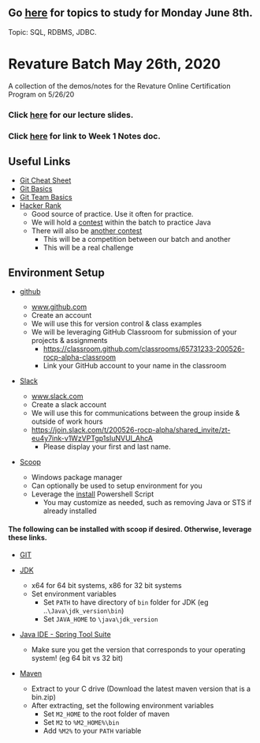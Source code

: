 ## Go [here](https://docs.google.com/document/d/1YvfXk57GRN7RDc-nYtDnfQ4xPMp16-Cbu5HZSaVZSBc/edit?usp=sharing) for topics to study for Monday June 8th.
Topic: SQL, RDBMS, JDBC.

# Revature Batch May 26th, 2020
A collection of the demos/notes for the Revature Online Certification Program on 5/26/20
### Click [here](https://docs.google.com/presentation/d/1W5W4d1Ey0VXYf0ss6Zx5Ryh0_xMLAb3elNAKMu7b_JQ/edit?usp=sharing) for our lecture slides.

### Click [here](https://docs.google.com/document/d/1lJ0uA1lQpHq9C4dUnjdfuViNASwv0Si_S6sxvO_DHx4/edit?usp=sharing) for link to Week 1 Notes doc.

## Useful Links
* [Git Cheat Sheet](https://www.git-tower.com/blog/git-cheat-sheet)
* [Git Basics](https://youtu.be/0fKg7e37bQE)
* [Git Team Basics](https://youtu.be/oFYyTZwMyAg)
* [Hacker Rank](https://www.hackerrank.com/)
  * Good source of practice. Use it often for practice.
  * We will hold a [contest](https://www.hackerrank.com/alpha-java-practice) within the batch to practice Java
  * There will also be [another contest](https://www.hackerrank.com/battle-of-the-batches)
    *  This will be a competition between our batch and another
    * This will be a real challenge

## Environment Setup
* [github](https://github.com)
  * www.github.com
  * Create an account
  * We will use this for version control & class examples
  * We will be leveraging GitHub Classroom for submission of your projects & assignments
    * https://classroom.github.com/classrooms/65731233-200526-rocp-alpha-classroom
    * Link your GitHub account to your name in the classroom

* [Slack](https://slack.com)
  * www.slack.com
  * Create a slack account
  * We will use this for communications between the group inside & outside of work hours
  * https://join.slack.com/t/200526-rocp-alpha/shared_invite/zt-eu4y7ink-v1WzVPTgp1sIuNVUI_AhcA
    * Please display your first and last name.  

* [Scoop](https://scoop.sh/)
  * Windows package manager
  * Can optionally be used to setup environment for you
  * Leverage the [install](scripts/install.ps1) Powershell Script
    * You may customize as needed, such as removing Java or STS if already installed

#### The following can be installed with scoop if desired. Otherwise, leverage these links.
* [GIT](https://git-scm.com/downloads)

* [JDK](http://www.oracle.com/technetwork/java/javase/downloads/jdk8-downloads-2133151.html)
  * x64 for 64 bit systems, x86 for 32 bit systems
  * Set environment variables
    * Set `PATH` to have directory of `bin` folder for JDK (eg ..`\Java\jdk_version\bin`)
    * Set `JAVA_HOME` to `\java\jdk_version`

* [Java IDE - Spring Tool Suite](https://spring.io/tools)
  * Make sure you get the version that corresponds to your operating system! (eg 64 bit vs 32 bit)

* [Maven](https://maven.apache.org/download.cgi)
  * Extract to your C drive (Download the latest maven version that is a bin.zip)
  * After extracting, set the following environment variables
    * Set `M2_HOME` to the root folder of maven
    * Set `M2` to `%M2_HOME%\bin`
    * Add `%M2%` to your `PATH` variable
